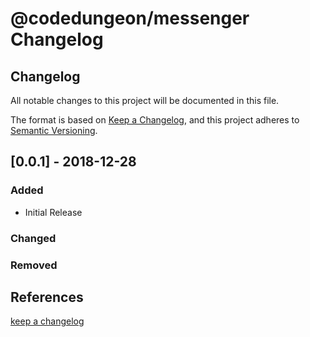 # @codedungeon/messenger Changelog

## Changelog

All notable changes to this project will be documented in this file.

The format is based on [Keep a Changelog](https://keepachangelog.com/en/1.0.0/),
and this project adheres to [Semantic Versioning](https://semver.org/spec/v2.0.0.html).

## [0.0.1] - 2018-12-28

### Added

- Initial Release

### Changed

### Removed

## References

[keep a changelog](https://keepachangelog.com/en/1.0.0/)
